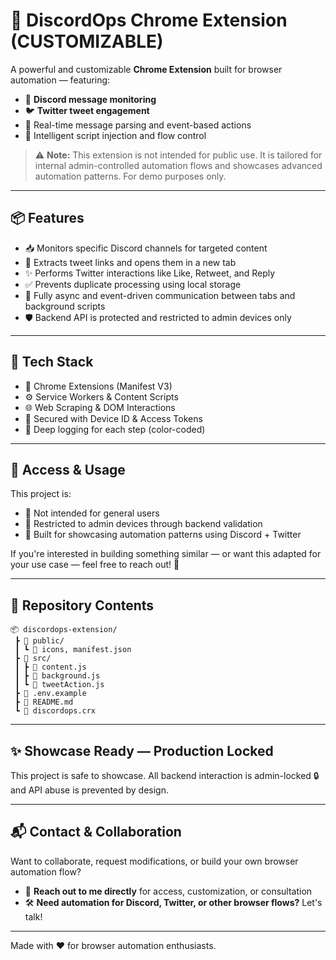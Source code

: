 # 🤖 DiscordOps Chrome Extension (CUSTOMIZABLE)

A powerful and customizable **Chrome Extension** built for browser automation — featuring:

* 🔎 **Discord message monitoring**
* 🐦 **Twitter tweet engagement**
* 💬 Real-time message parsing and event-based actions
* 🧠 Intelligent script injection and flow control

> ⚠️ **Note:** This extension is not intended for public use. It is tailored for internal admin-controlled automation flows and showcases advanced automation patterns. For demo purposes only.

---

## 📦 Features

* 📥 Monitors specific Discord channels for targeted content
* 🧠 Extracts tweet links and opens them in a new tab
* ✨ Performs Twitter interactions like Like, Retweet, and Reply
* ✅ Prevents duplicate processing using local storage
* 🔄 Fully async and event-driven communication between tabs and background scripts
* 🛡️ Backend API is protected and restricted to admin devices only

---

## 🚀 Tech Stack

* 🧩 Chrome Extensions (Manifest V3)
* ⚙️ Service Workers & Content Scripts
* 🌐 Web Scraping & DOM Interactions
* 🔐 Secured with Device ID & Access Tokens
* 📝 Deep logging for each step (color-coded)

---

## 🔐 Access & Usage

This project is:

* 🚫 Not intended for general users
* 🔐 Restricted to admin devices through backend validation
* 🧪 Built for showcasing automation patterns using Discord + Twitter

If you're interested in building something similar — or want this adapted for your use case — feel free to reach out! 💬

---

## 📁 Repository Contents

```
📦 discordops-extension/
 ┣ 📂 public/
 ┃ ┗ 📄 icons, manifest.json
 ┣ 📂 src/
 ┃ ┣ 📄 content.js
 ┃ ┣ 📄 background.js
 ┃ ┗ 📄 tweetAction.js
 ┣ 📄 .env.example
 ┣ 📄 README.md
 ┗ 📄 discordops.crx
```

---

## ✨ Showcase Ready — Production Locked

This project is safe to showcase. All backend interaction is admin-locked 🔒 and API abuse is prevented by design.

---

## 📬 Contact & Collaboration

Want to collaborate, request modifications, or build your own browser automation flow?

* 📩 **Reach out to me directly** for access, customization, or consultation
* 🛠️ **Need automation for Discord, Twitter, or other browser flows?** Let's talk!

---

Made with ❤️ for browser automation enthusiasts.
